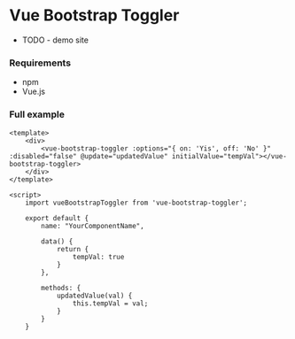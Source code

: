 # Vue Bootstrap Toggler

- TODO - demo site



### Requirements

- npm
- Vue.js


### Full example
```
<template>
    <div>
        <vue-bootstrap-toggler :options="{ on: 'Yis', off: 'No' }" :disabled="false" @update="updatedValue" initialValue="tempVal"></vue-bootstrap-toggler>
    </div>
</template>

<script>
    import vueBootstrapToggler from 'vue-bootstrap-toggler';

    export default {
        name: "YourComponentName",

        data() {
            return {
                tempVal: true
            }
        },

        methods: {
            updatedValue(val) {
                this.tempVal = val;
            }
        }
    }


```
